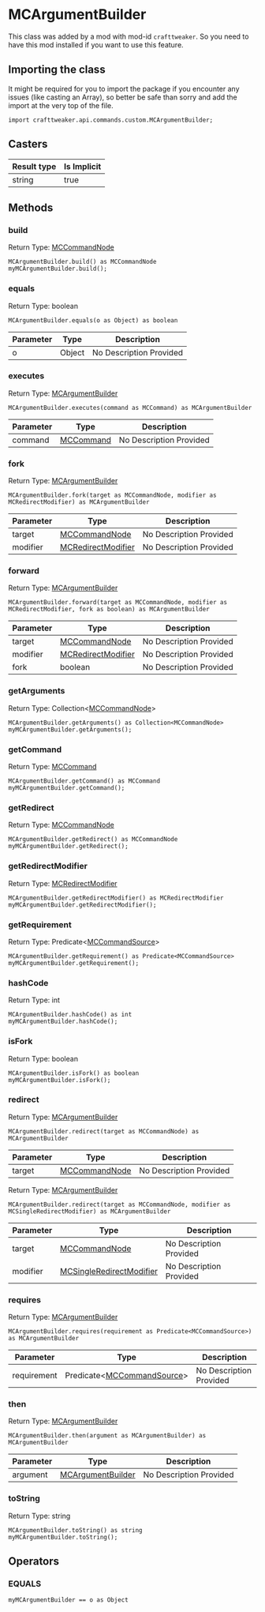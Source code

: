 # MCArgumentBuilder

This class was added by a mod with mod-id `crafttweaker`. So you need to have this mod installed if you want to use this feature.

## Importing the class

It might be required for you to import the package if you encounter any issues (like casting an Array), so better be safe than sorry and add the import at the very top of the file.
```zenscript
import crafttweaker.api.commands.custom.MCArgumentBuilder;
```


## Casters

| Result type | Is Implicit |
|-------------|-------------|
| string | true |

## Methods

### build

Return Type: [MCCommandNode](/vanilla/api/commands/custom/MCCommandNode)

```zenscript
MCArgumentBuilder.build() as MCCommandNode
myMCArgumentBuilder.build();
```
### equals

Return Type: boolean

```zenscript
MCArgumentBuilder.equals(o as Object) as boolean
```
| Parameter | Type | Description |
|-----------|------|-------------|
| o | Object | No Description Provided |
### executes

Return Type: [MCArgumentBuilder](/vanilla/api/commands/custom/MCArgumentBuilder)

```zenscript
MCArgumentBuilder.executes(command as MCCommand) as MCArgumentBuilder
```
| Parameter | Type | Description |
|-----------|------|-------------|
| command | [MCCommand](/vanilla/api/commands/custom/MCCommand) | No Description Provided |
### fork

Return Type: [MCArgumentBuilder](/vanilla/api/commands/custom/MCArgumentBuilder)

```zenscript
MCArgumentBuilder.fork(target as MCCommandNode, modifier as MCRedirectModifier) as MCArgumentBuilder
```
| Parameter | Type | Description |
|-----------|------|-------------|
| target | [MCCommandNode](/vanilla/api/commands/custom/MCCommandNode) | No Description Provided |
| modifier | [MCRedirectModifier](/vanilla/api/commands/custom/MCRedirectModifier) | No Description Provided |
### forward

Return Type: [MCArgumentBuilder](/vanilla/api/commands/custom/MCArgumentBuilder)

```zenscript
MCArgumentBuilder.forward(target as MCCommandNode, modifier as MCRedirectModifier, fork as boolean) as MCArgumentBuilder
```
| Parameter | Type | Description |
|-----------|------|-------------|
| target | [MCCommandNode](/vanilla/api/commands/custom/MCCommandNode) | No Description Provided |
| modifier | [MCRedirectModifier](/vanilla/api/commands/custom/MCRedirectModifier) | No Description Provided |
| fork | boolean | No Description Provided |
### getArguments

Return Type: Collection&lt;[MCCommandNode](/vanilla/api/commands/custom/MCCommandNode)&gt;

```zenscript
MCArgumentBuilder.getArguments() as Collection<MCCommandNode>
myMCArgumentBuilder.getArguments();
```
### getCommand

Return Type: [MCCommand](/vanilla/api/commands/custom/MCCommand)

```zenscript
MCArgumentBuilder.getCommand() as MCCommand
myMCArgumentBuilder.getCommand();
```
### getRedirect

Return Type: [MCCommandNode](/vanilla/api/commands/custom/MCCommandNode)

```zenscript
MCArgumentBuilder.getRedirect() as MCCommandNode
myMCArgumentBuilder.getRedirect();
```
### getRedirectModifier

Return Type: [MCRedirectModifier](/vanilla/api/commands/custom/MCRedirectModifier)

```zenscript
MCArgumentBuilder.getRedirectModifier() as MCRedirectModifier
myMCArgumentBuilder.getRedirectModifier();
```
### getRequirement

Return Type: Predicate&lt;[MCCommandSource](/vanilla/api/commands/custom/MCCommandSource)&gt;

```zenscript
MCArgumentBuilder.getRequirement() as Predicate<MCCommandSource>
myMCArgumentBuilder.getRequirement();
```
### hashCode

Return Type: int

```zenscript
MCArgumentBuilder.hashCode() as int
myMCArgumentBuilder.hashCode();
```
### isFork

Return Type: boolean

```zenscript
MCArgumentBuilder.isFork() as boolean
myMCArgumentBuilder.isFork();
```
### redirect

Return Type: [MCArgumentBuilder](/vanilla/api/commands/custom/MCArgumentBuilder)

```zenscript
MCArgumentBuilder.redirect(target as MCCommandNode) as MCArgumentBuilder
```
| Parameter | Type | Description |
|-----------|------|-------------|
| target | [MCCommandNode](/vanilla/api/commands/custom/MCCommandNode) | No Description Provided |
Return Type: [MCArgumentBuilder](/vanilla/api/commands/custom/MCArgumentBuilder)

```zenscript
MCArgumentBuilder.redirect(target as MCCommandNode, modifier as MCSingleRedirectModifier) as MCArgumentBuilder
```
| Parameter | Type | Description |
|-----------|------|-------------|
| target | [MCCommandNode](/vanilla/api/commands/custom/MCCommandNode) | No Description Provided |
| modifier | [MCSingleRedirectModifier](/vanilla/api/commands/custom/MCSingleRedirectModifier) | No Description Provided |
### requires

Return Type: [MCArgumentBuilder](/vanilla/api/commands/custom/MCArgumentBuilder)

```zenscript
MCArgumentBuilder.requires(requirement as Predicate<MCCommandSource>) as MCArgumentBuilder
```
| Parameter | Type | Description |
|-----------|------|-------------|
| requirement | Predicate&lt;[MCCommandSource](/vanilla/api/commands/custom/MCCommandSource)&gt; | No Description Provided |
### then

Return Type: [MCArgumentBuilder](/vanilla/api/commands/custom/MCArgumentBuilder)

```zenscript
MCArgumentBuilder.then(argument as MCArgumentBuilder) as MCArgumentBuilder
```
| Parameter | Type | Description |
|-----------|------|-------------|
| argument | [MCArgumentBuilder](/vanilla/api/commands/custom/MCArgumentBuilder) | No Description Provided |
### toString

Return Type: string

```zenscript
MCArgumentBuilder.toString() as string
myMCArgumentBuilder.toString();
```

## Operators

### EQUALS

```zenscript
myMCArgumentBuilder == o as Object
```



